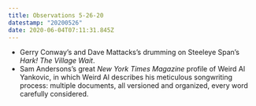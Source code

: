 ```yaml
---
title: Observations 5-26-20
datestamp: "20200526"
date: 2020-06-04T07:11:31.845Z
---
```

- Gerry Conway’s and Dave Mattacks’s drumming on Steeleye Span’s *Hark! The Village Wait*.
- Sam Andersons’s great *New York Times Magazine* profile of Weird Al Yankovic, in which Weird Al describes his meticulous songwriting process: multiple documents, all versioned and organized, every word carefully considered.